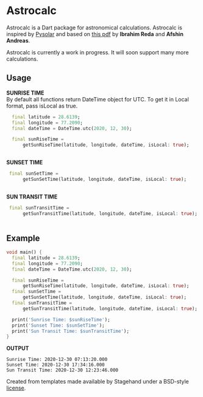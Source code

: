 # Astrocalc

Astrocalc is a Dart package for astronomical calculations. Astrocalc is inspired by [Pysolar](https://github.com/pingswept/pysolar) and based on [this pdf](https://www.nrel.gov/docs/fy08osti/34302.pdf) by <strong>Ibrahim Reda</strong> and <strong>Afshin Andreas</strong>.

Astrocalc is currently a work in progress. It will soon support many more calculations.

## Usage

**SUNRISE TIME**
<br>
By default all functions return DateTime object for UTC. To get it in Local format, pass isLocal as true. 
```dart
  final latitude = 28.6139;
  final longitude = 77.2090;
  final dateTime = DateTime.utc(2020, 12, 30);

  final sunRiseTime =
      getSunRiseTime(latitude, longitude, dateTime, isLocal: true);
      
```
**SUNSET TIME**
```dart
 final sunSetTime =
      getSunSetTime(latitude, longitude, dateTime, isLocal: true);
      
```
**SUN TRANSIT TIME**
```dart
 final sunTransitTime =
      getSunTransitTime(latitude, longitude, dateTime, isLocal: true);
      
```

## Example
```dart
void main() {
  final latitude = 28.6139;
  final longitude = 77.2090;
  final dateTime = DateTime.utc(2020, 12, 30);

  final sunRiseTime =
      getSunRiseTime(latitude, longitude, dateTime, isLocal: true);
  final sunSetTime =
      getSunSetTime(latitude, longitude, dateTime, isLocal: true);
  final sunTransitTime =
      getSunTransitTime(latitude, longitude, dateTime, isLocal: true);

  print('Sunrise Time: $sunRiseTime');
  print('Sunset Time: $sunSetTime');
  print('Sun Transit Time: $sunTransitTime');
}
````

**OUTPUT**

```
Sunrise Time: 2020-12-30 07:13:20.000
Sunset Time: 2020-12-30 17:34:16.000
Sun Transit Time: 2020-12-30 12:23:46.000

```

Created from templates made available by Stagehand under a BSD-style
[license](https://github.com/dart-lang/stagehand/blob/master/LICENSE).
